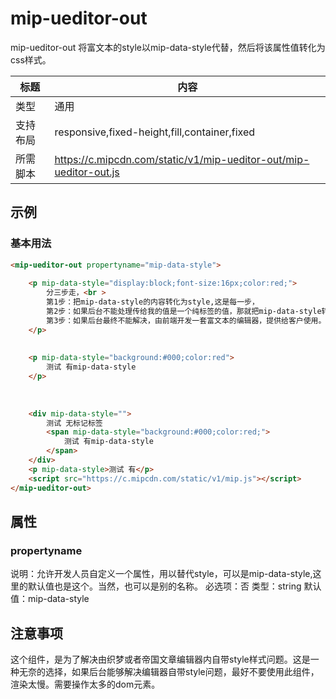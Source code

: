 # mip-ueditor-out

mip-ueditor-out 将富文本的style以mip-data-style代替，然后将该属性值转化为css样式。

标题|内容
----|----
类型|通用
支持布局|responsive,fixed-height,fill,container,fixed
所需脚本|https://c.mipcdn.com/static/v1/mip-ueditor-out/mip-ueditor-out.js

## 示例

### 基本用法
```html
<mip-ueditor-out propertyname="mip-data-style">
	
  	<p mip-data-style="display:block;font-size:16px;color:red;">
  		分三步走，<br >
  		第1步：把mip-data-style的内容转化为style,这是每一步，
  		第2步：如果后台不能处理传给我的值是一个纯标签的值，那就把mip-data-style转化成class，比如说font-size:16px成class="fz16" ，这需要在css里提前定义，工程浩大。
  		第3步：如果后台最终不能解决，由前端开发一套富文本的编辑器，提供给客户使用。
  	</p>
  	
  	
  	<p mip-data-style="background:#000;color:red">
  		测试 有mip-data-style
  	</p>
 
	
  
  	<div mip-data-style="">
  		测试 无标记标签
  		<span mip-data-style="background:#000;color:red;">
	  		测试 有mip-data-style
	  	</span>
  	</div>
  	<p mip-data-style>测试 有</p>
  	<script src="https://c.mipcdn.com/static/v1/mip.js"></script>
</mip-ueditor-out>
```

## 属性

### propertyname

说明：允许开发人员自定义一个属性，用以替代style，可以是mip-data-style,这里的默认值也是这个。当然，也可以是别的名称。
必选项：否
类型：string
默认值：mip-data-style

## 注意事项
这个组件，是为了解决由织梦或者帝国文章编辑器内自带style样式问题。这是一种无奈的选择，如果后台能够解决编辑器自带style问题，最好不要使用此组件，渲染太慢。需要操作太多的dom元素。

